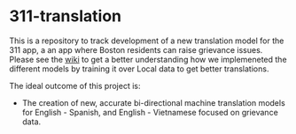 # 311-translation

This is a repository to track development of a new translation model for the 311 app, a an app where Boston residents can raise grievance issues. Please see the [wiki](https://github.com/monum/311-translation/wiki) to get a better understanding how we implemeneted the different models by training it over Local data to get better translations.

The ideal outcome of this project is:

- The creation of new, accurate bi-directional machine translation models for English - Spanish, and English - Vietnamese focused on grievance data.
